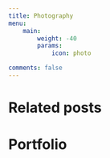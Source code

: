 ```yaml
---
title: Photography
menu:
    main:
        weight: -40
        params:
            icon: photo

comments: false
---
```


# Related posts

# Portfolio
